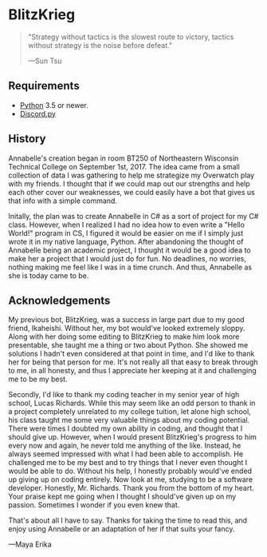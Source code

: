 BlitzKrieg
====================

> "Strategy without tactics is the slowest route to victory, tactics without strategy is the noise before defeat."
>
> —Sun Tsu




Requirements
--------------------

* [Python]() 3.5 or newer.
* [Discord.py](https://github.com/Rapptz/discord.py)


History
--------------------

Annabelle's creation began in room BT250 of Northeastern Wisconsin Technical College on September 1st, 2017. The idea came from a small collection of data I was gathering to help me strategize my Overwatch play with my friends. I thought that if we could map out our strengths and help each other cover our weaknesses, we could easily have a bot that gives us that info with a simple command. 

Initally, the plan was to create Annabelle in C# as a sort of project for my C# class. However, when I realized I had no idea how to even write a "Hello World!" program in CS, I figured it would be easier on me if I simply just wrote it in my native language, Python. After abandoning the thought of Annabelle being an academic project, I thought it would be a good idea to make her a project that I would just do for fun. No deadlines, no worries, nothing making me feel like I was in a time crunch. And thus, Annabelle as she is today came to be. 

Acknowledgements
--------------------
My previous bot, BlitzKrieg, was a success in large part due to my good friend, Ikaheishi. Without her, my bot would've looked extremely sloppy. Along with her doing some editing to BlitzKrieg to make him look more presentable, she taught me a thing or two about Python. She showed me solutions I hadn't even considered at that point in time, and I'd like to thank her for being that person for me. It's not really all that easy to break through to me, in all honesty, and thus I appreciate her keeping at it and challenging me to be my best.

Secondly, I'd like to thank my coding teacher in my senior year of high school, Lucas Richards. While this may seem like an odd person to thank in a project completely unrelated to my college tuition, let alone high school, his class taught me some very valuable things about my coding potential. There were times I doubted my own ability in coding, and thought that I should give up. However, when I would present BlitzKrieg's progress to him every now and again, he never told me anything of the like. Instead, he always seemed impressed with what I had been able to accomplish. He challenged me to be my best and to try things that I never even thought I would be able to do. Without his help, I honestly probably would've ended up giving up on coding entirely. Now look at me, studying to be a software developer. Honestly, Mr. Richards. Thank you from the bottom of my heart. Your praise kept me going when I thought I should've given up on my passion. Sometimes I wonder if you even knew that.

That's about all I have to say. Thanks for taking the time to read this, and enjoy using Annabelle or an adaptation of her if that suits your fancy.

—Maya Erika
